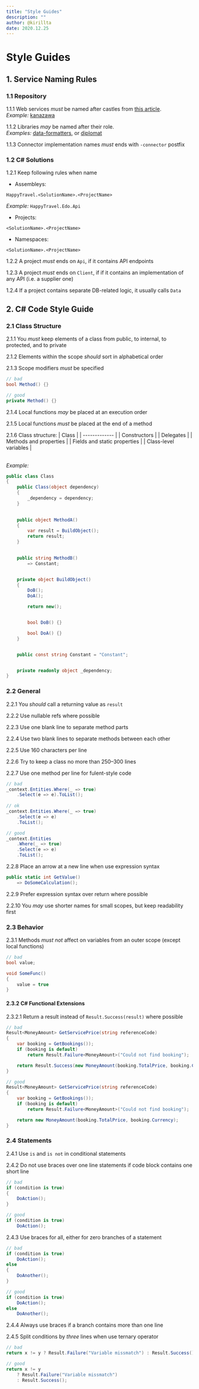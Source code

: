 ```yaml
---
title: "Style Guides"
description: ""
author: @kirillta
date: 2020.12.25
---
```


# Style Guides

## 1. Service Naming Rules

### 1.1 Repository 

1.1.1 Web services _must_ be named after castles from [this article](https://en.wikipedia.org/wiki/Japan's_Top_100_Castles).\
_Example:_ [kanazawa](https://github.com/happy-travel/kanazawa)

1.1.2 Libraries _may_ be named after their role.\
_Examples:_ [data-formatters](https://github.com/happy-travel/data-formatters), or [diplomat](https://github.com/happy-travel/diplomat)

1.1.3 Connector implementation names _must_ ends with `-connector` postfix


### 1.2 C# Solutions

1.2.1 Keep following rules when name

- Assembleys:
```
HappyTravel.<SolutionName>.<ProjectName>
```
_Example:_ `HappyTravel.Edo.Api`

- Projects:
```
<SolutionName>.<ProjectName>
```

- Namespaces:
```
<SolutionName>.<ProjectName>
```

1.2.2 A project _must_ ends on `Api`, if it contains API endpoints

1.2.3 A project _must_ ends on `Client`, if if it contains an implementation of any API (i.e. a supplier one)

1.2.4 If a project contains separate DB-related logic, it usually calls `Data`


## 2. C# Code Style Guide

### 2.1 Class Structure

2.1.1 You _must_ keep elements of a class from public, to internal, to protected, and to private

2.1.2 Elements within the scope _should_ sort in alphabetical order

2.1.3 Scope modifiers _must_ be specified
```csharp
// bad
bool Method() {}

// good
private Method() {}
```

2.1.4 Local functions _may_ be placed at an execution order

2.1.5 Local functions _must_ be placed at the end of a method

2.1.6 Class structure:
| Class |
| ------------- |
| Constructors |
| Delegates |
| Methods and properties |
| Fields and static properties |
| Class-level variables |

\
_Example:_
```csharp
public class Class
{
    public Class(object dependency)
    {
        _dependency = dependency;
    }

    
    public object MethodA()
    {
        var result = BuildObject();
        return result;
    }

    
    public string MethodB()
        => Constant;


    private object BuildObject()
    {
        DoB();
        DoA();

        return new();


        bool DoB() {}

        bool DoA() {}
    }


    public const string Constant = "Constant";


    private readonly object _dependency;
}
```


### 2.2 General

2.2.1 You _should_ call a returning value as `result`

2.2.2 Use nullable refs where possible

2.2.3 Use one blank line to separate method parts

2.2.4 Use two blank lines to separate methods between each other

2.2.5 Use 160 characters per line

2.2.6 Try to keep a class no more than 250–300 lines 

2.2.7 Use one method per line for fulent-style code
```csharp
// bad
_context.Entities.Where(_ => true)
    .Select(e => e).ToList();
  
// ok
_context.Entities.Where(_ => true)
    .Select(e => e)
    .ToList();

// good
_context.Entities   
    .Where(_ => true)
    .Select(e => e)
    .ToList();
```

2.2.8 Place an arrow at a new line when use expression syntax
```csharp
public static int GetValue() 
    => DoSomeCalculation();
```

2.2.9 Prefer expression syntax over return where possible

2.2.10 You _may_ use shorter names for small scopes, but keep readability first


### 2.3 Behavior

2.3.1 Methods _must not_ affect on variables from an outer scope (except local functions)
```csharp
// bad
bool value;

void SomeFunc() 
{ 
    value = true 
}
```


#### 2.3.2 C# Functional Extensions

2.3.2.1 Return a result instead of `Result.Success(result)` where possible
```csharp
// bad
Result<MoneyAmount> GetServicePrice(string referenceCode)
{
    var booking = GetBookings());
    if (booking is default)
        return Result.Failure<MoneyAmount>("Could not find booking");

    return Result.Success(new MoneyAmount(booking.TotalPrice, booking.Currency));
}

// good
Result<MoneyAmount> GetServicePrice(string referenceCode)
{
    var booking = GetBookings());
    if (booking is default)
        return Result.Failure<MoneyAmount>("Could not find booking");

    return new MoneyAmount(booking.TotalPrice, booking.Currency);
}
```


### 2.4 Statements

2.4.1 Use `is` and `is not` in conditional statements

2.4.2 Do not use braces over one line statements if code block contains one short line
```csharp
// bad
if (condition is true)
{
    DoAction();
}

// good
if (condition is true)
    DoAction();
```

2.4.3 Use braces for all, either for zero branches of a statement
```csharp
// bad
if (condition is true)
    DoAction();
else
{
    DoAnother();
}

// good
if (condition is true)
    DoAction();
else
    DoAnother();
```

2.4.4 Always use braces if a branch contains more than one line

2.4.5 Split conditions by _three_ lines when use ternary operator
```csharp
// bad
return x != y ? Result.Failure("Variable missmatch") : Result.Success();

// good
return x != y
    ? Result.Failure("Variable missmatch")
    : Result.Success();
```